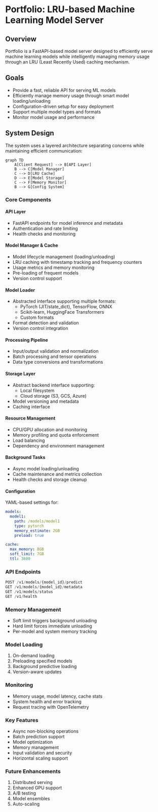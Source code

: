 # Portfolio: LRU-based Machine Learning Model Server

## Overview
Portfolio is a FastAPI-based model server designed to efficiently serve machine learning models while intelligently managing memory usage through an LRU (Least Recently Used) caching mechanism.

## Goals
- Provide a fast, reliable API for serving ML models
- Efficiently manage memory usage through smart model loading/unloading
- Configuration-driven setup for easy deployment
- Support multiple model types and formats
- Monitor model usage and performance

## System Design
The system uses a layered architecture separating concerns while maintaining efficient communication:

```mermaid
graph TD
    A[Client Request] --> B[API Layer]
    B --> C[Model Manager]
    C --> D[LRU Cache]
    D --> E[Model Storage]
    C --> F[Memory Monitor]
    B --> G[Config System]
```

### Core Components

#### API Layer
- FastAPI endpoints for model inference and metadata
- Authentication and rate limiting
- Health checks and monitoring

#### Model Manager & Cache
- Model lifecycle management (loading/unloading)
- LRU caching with timestamp tracking and frequency counters
- Usage metrics and memory monitoring
- Pre-loading of frequent models
- Version control support

#### Model Loader
- Abstracted interface supporting multiple formats:
  - PyTorch (JIT/state_dict), TensorFlow, ONNX
  - Scikit-learn, HuggingFace Transformers
  - Custom formats
- Format detection and validation
- Version control integration

#### Processing Pipeline
- Input/output validation and normalization
- Batch processing and tensor operations
- Data type conversions and transformations

#### Storage Layer
- Abstract backend interface supporting:
  - Local filesystem
  - Cloud storage (S3, GCS, Azure)
- Model versioning and metadata
- Caching interface

#### Resource Management
- CPU/GPU allocation and monitoring
- Memory profiling and quota enforcement
- Load balancing
- Dependency and environment management

#### Background Tasks
- Async model loading/unloading
- Cache maintenance and metrics collection
- Health checks and storage cleanup

#### Configuration
YAML-based settings for:
```yaml
models:
  model1:
    path: /models/model1
    type: pytorch
    memory_estimate: 2GB
    preload: true

cache:
  max_memory: 8GB
  soft_limit: 7GB
  ttl: 3600
```

### API Endpoints
```python
POST /v1/models/{model_id}/predict
GET /v1/models/{model_id}/metadata
GET /v1/models/status
GET /v1/health
```

### Memory Management
- Soft limit triggers background unloading
- Hard limit forces immediate unloading
- Per-model and system memory tracking

### Model Loading
1. On-demand loading
2. Preloading specified models
3. Background predictive loading
4. Version-aware updates

### Monitoring
- Memory usage, model latency, cache stats
- System health and error tracking
- Request tracing with OpenTelemetry

### Key Features
- Async non-blocking operations
- Batch prediction support
- Model optimization
- Memory management
- Input validation and security
- Horizontal scaling support

### Future Enhancements
1. Distributed serving
2. Enhanced GPU support
3. A/B testing
4. Model ensembles
5. Auto-scaling
